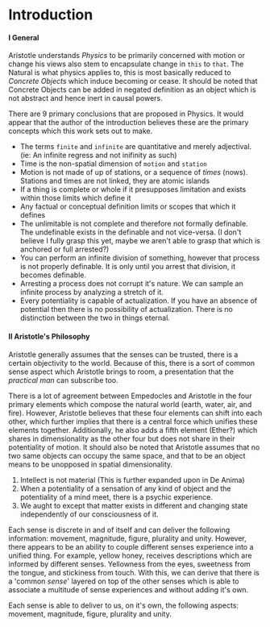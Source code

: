 Introduction
============

#### I General

Aristotle understands _Physics_ to be primarily concerned with motion or change his views also stem to encapsulate change in `this` to `that`. The Natural is what physics applies to, this is most basically reduced to _Concrete Objects_ which induce becoming or cease. It should be noted that Concrete Objects can be added in negated definition as an object which is not abstract and hence inert in causal powers.

There are 9 primary conclusions that are proposed in Physics. It would appear that the author of the introduction believes these are the primary concepts which this work sets out to make.

- The terms `finite` and `infinite` are quantitative and merely adjectival. (ie: An infinite regress and not inifinity as such)
- Time is the non-spatial dimension of `motion` and `station`
- Motion is not made of up of stations, or a sequence of _times_ (nows). Stations and times are not linked, they are atomic islands
- If a thing is complete or whole if it presupposes limitation and exists within those limits which define it
- Any factual or conceptual definition limits or scopes that which it defines
- The unlimitable is not complete and therefore not formally definable. The undefinable exists in the definable and not vice-versa. (I don't believe I fully grasp this yet, maybe we aren't able to grasp that which is anchored or full arrested?)
- You can perform an infinite division of something, however that process is not properly definable. It is only until you arrest that division, it becomes definable.
- Arresting a process does not corrupt it's nature. We can sample an infinite process by analyzing a stretch of it.
- Every potentiality is capable of actualization. If you have an absence of potential then there is no possibility of actualization. There is no distinction between the two in things eternal.

#### II Aristotle's Philosophy

Aristotle generally assumes that the senses can be trusted, there is a certain objectivity to the world. Because of this, there is a sort of common sense aspect which Aristotle brings to room, a presentation that the _practical man_ can subscribe too.

There is a lot of agreement between Empedocles and Aristotle in the four primary elements which compose the natural world (earth, water, air, and fire). However, Aristotle believes that these four elements can shift into each other, which further implies that there is a central force which unifies these elements together. Additionally, he also adds a fifth element (Ether?) which shares in dimensionality as the other four but does not share in their potentiality of motion. It should also be noted that Aristotle assumes that no two same objects can occupy the same space, and that to be an object means to be unopposed in spatial dimensionality.

1) Intellect is not material (This is further expanded upon in De Anima)
2) When a potentiality of a sensation of any kind of object and the potentiality of a mind meet, there is a psychic experience.
3) We aught to except that matter exists in different and changing state independently of our consciousness of it.

Each sense is discrete in and of itself and can deliver the following information: movement, magnitude, figure, plurality and unity. However, there appears to be an ability to couple different senses experience into a unified thing. For example, yellow honey, receives descriptions which are informed by different senses. Yellowness from the eyes, sweetness from the tongue, and stickiness from touch. With this, we can derive that there is a 'common _sense_' layered on top of the other senses which is able to associate a multitude of sense experiences and without adding it's own.

Each sense is able to deliver to us, on it's own, the following aspects: movement, magnitude, figure, plurality and unity.
